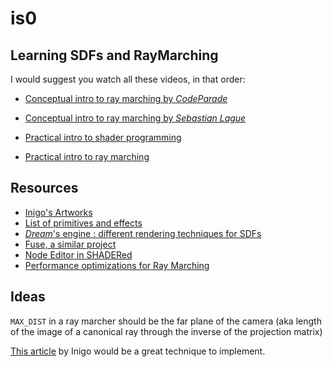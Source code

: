 
# is0

## Learning SDFs and RayMarching

I would suggest you watch all these videos, in that order: 

- [Conceptual intro to ray marching by *CodeParade*](https://www.youtube.com/watch?v=svLzmFuSBhk)

- [Conceptual intro to ray marching by *Sebastian Lague*](https://www.youtube.com/watch?v=Cp5WWtMoeKg)

- [Practical intro to shader programming](https://www.youtube.com/watch?v=u5HAYVHsasc)

- [Practical intro to ray marching](https://www.youtube.com/watch?v=PGtv-dBi2wE)

## Resources

- [Inigo's Artworks](https://iquilezles.org/www/articles/raymarchingdf/raymarchingdf.htm)
- [List of primitives and effects](https://www.iquilezles.org/www/articles/distfunctions/distfunctions.htm)
- [*Dream*'s engine : different rendering techniques for SDFs](https://www.youtube.com/watch?v=u9KNtnCZDMI)
- [Fuse, a similar project](https://cdm.link/2021/09/fuse-for-vvvv-is-a-visual-revolution-free-always-runtime-patching-right-on-the-gpu/?fbclid=IwAR2nzVaNZO-zYzhiKdFagsm8KpsXMsFCvJwbydii13ILH6RMZb6b0LNJExM)
- [Node Editor in SHADERed](https://shadered.org/plugin?id=spearnode)
- [Performance optimizations for Ray Marching](https://youtu.be/ARlbxXxB1UQ)

## Ideas

```MAX_DIST``` in a ray marcher should be the far plane of the camera (aka length of the image of a canonical ray through the inverse of the projection matrix)

[This article](https://iquilezles.org/www/articles/fbmsdf/fbmsdf.htm) by Inigo would be a great technique to implement.